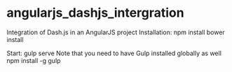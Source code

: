 # angularjs_dashjs_intergration
Integration of Dash.js in an AngularJS project
Installation: 
npm install 
bower install


Start: gulp serve
Note that you need to have Gulp installed globally as well
npm install -g gulp
